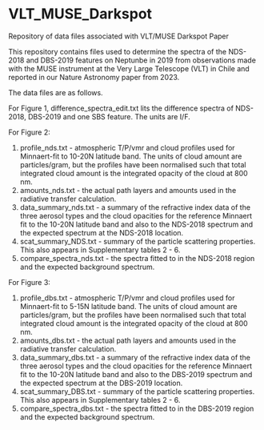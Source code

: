 # VLT_MUSE_Darkspot
Repository of data files associated with VLT/MUSE Darkspot Paper

This repository contains files used to determine the spectra of the NDS-2018 and DBS-2019 features on Neptunbe in 2019 from observations made with the MUSE instrument at the Very Large Telescope (VLT) in Chile and reported in our Nature Astronomy paper from 2023.

The data files are as follows.

For Figure 1, difference_spectra_edit.txt lits the difference spectra of NDS-2018, DBS-2019 and one SBS feature. The units are I/F.

For Figure 2:

1) profile_nds.txt - atmospheric T/P/vmr and cloud profiles used for Minnaert-fit to 10-20N latitude band. The units of cloud amount are particles/gram, but the profiles have been normalised such that total integrated cloud amount is the integrated opacity of the cloud at 800 nm.
2) amounts_nds.txt - the actual path layers and amounts used in the radiative transfer calculation.
3) data_summary_nds.txt - a summary of the refractive index data of the three aerosol types and the cloud opacities for the reference Minnaert fit to the 10-20N latitude band and also to the NDS-2018 spectrum and the expected spectrum at the NDS-2018 location.
4) scat_summary_NDS.txt - summary of the particle scattering properties. This also appears in Supplementary tables 2 - 6.
5) compare_spectra_nds.txt - the spectra fitted to in the NDS-2018 region and the expected background spectrum.

For Figure 3:

1) profile_dbs.txt - atmospheric T/P/vmr and cloud profiles used for Minnaert-fit to 5-15N latitude band. The units of cloud amount are particles/gram, but the profiles have been normalised such that total integrated cloud amount is the integrated opacity of the cloud at 800 nm.
2) amounts_dbs.txt - the actual path layers and amounts used in the radiative transfer calculation.
3) data_summary_dbs.txt - a summary of the refractive index data of the three aerosol types and the cloud opacities for the reference Minnaert fit to the 10-20N latitude band and also to the DBS-2019 spectrum and the expected spectrum at the DBS-2019 location.
4) scat_summary_DBS.txt - summary of the particle scattering properties. This also appears in Supplementary tables 2 - 6.
5) compare_spectra_dbs.txt - the spectra fitted to in the DBS-2019 region and the expected background spectrum.

